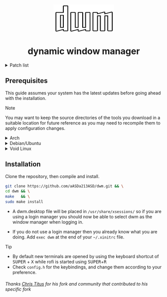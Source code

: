 <div align="center">
  <img src="./dwm-logo.png" alt="dwm-logo-bordered" width="195" height="90"/>

  # dynamic window manager
</div>

<details>
  <summary>Patch list</summary>

  - alwayscenter
  - alwaysfullscreen
  - auto start
  - cfacts
  - chatterino bottom
  - cool autostart
  - fakefullscreen client (with resize fix for chrome-based browsers + noborder fix)
  - multikeycode
  - movestack
  - noborder (floating + border flicker fix)
  - pertag
  - placemouse
  - resizepoint
  - statuscmd
  - swallow
  - systray
  - true fullscreen
  - hide vacant tags
  - warp v2
  - winicon

  **Note**: Some patches are rewritten or modified to work together.
</details>

## Prerequisites
This guide assumes your system has the latest updates before going ahead with the installation.

> [!NOTE]
> You may want to keep the source directories of the tools you download in a suitable location for future reference as you may need to recompile them to apply configuration changes.

<details>
  <summary>Arch</summary>

  Install dependencies:

  ```sh
  sudo pacman -S --needed base-devel extra/git extra/libx11 extra/libxcb extra/libxinerama extra/libxft extra/imlib2
  ```

  If you find yourself missing a library then this can usually be found by searching for the file name using pacman:

  ```sh
  $ pacman -F Xlib-xcb.h
  extra/libx11 1.6.12-1 [installed: 1.7.2-1]
  usr/include/X11/Xlib-xcb.h
  ```

</details>

<details>
  <summary>Debian/Ubuntu</summary>

  Install dependencies:

  ```sh
  sudo apt install build-essential git libx11-dev libx11-xcb-dev libxcb-res0-dev libxinerama-dev libxft-dev libimlib2-dev
  ```

  It is worth checking the version of gcc on debian based systems as they may come with older implementations that can result in compilation errors.

  ```sh
  gcc --version
  ```

  You would expect at least v8.x or above here.

  If you find yourself missing a library then this can usually be found by searching for the file name using apt-file, a tool that have to be installed separately:

  ```sh
  $ sudo apt install apt-file
  $ sudo apt-file update
  $ apt-file search xcb/res.h
  libxcb-res0-dev: /usr/include/xcb/res.h
  ```

</details>


<details>
  <summary>Void Linux</summary>

  Install dependencies:

  ```sh
  sudo xbps-install -Su base-devel libX11-devel libXft-devel libXinerama-devel freetype-devel fontconfig-devel libxcb-devel imlib2-devel
  ```

  If you find yourself missing a library then this can usually be found by searching for the file name using xlocate, a tool that have to be installed separately via the xtools package:

  ```sh
  $ xlocate yajl/yajl_gen.h
  yajl-devel-2.1.0._4      /usr/include/yajl/yajl_gen.h
  ```

</details>

## Installation
Clone the repository, then compile and install.

```sh
git clone https://github.com/aASDa213ASD/dwm.git && \
cd dwm && \
make   && \
sudo make install
```

- A dwm.desktop file will be placed in `/usr/share/xsessions/` so if you are using a login manager you should now be able to select dwm as the window manager when logging in.

- If you do not use a login manager then you already know what you are doing. Add `exec dwm` at the end of your `~/.xinitrc` file.

> [!TIP]
> - By default new terminals are opened by using the keyboard shortcut of <kbd>SUPER</kbd> + <kbd>X</kbd> while rofi is started using <kbd>SUPER</kbd>+<kbd>R</kbd>
> - Check `config.h` for the keybindings, and change them according to your preference.

###### Thanks [Chris Titus](https://github.com/ChrisTitusTech) for his fork and community that contributed to his specific fork
